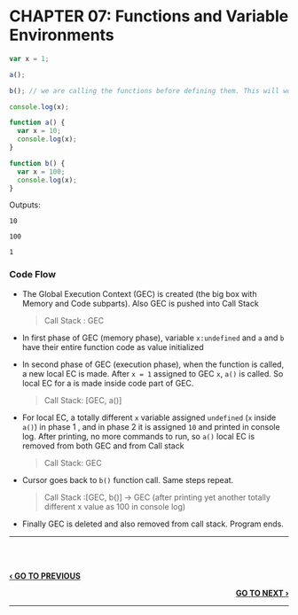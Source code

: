 # CHAPTER 07: Functions and Variable Environments

```javascript
var x = 1;

a();

b(); // we are calling the functions before defining them. This will work properly, as seen in Hoisting.

console.log(x);

function a() {
  var x = 10;
  console.log(x);
}

function b() {
  var x = 100;
  console.log(x);
}
```

Outputs:

    10

    100

    1

### Code Flow

- The Global Execution Context (GEC) is created (the big box with Memory and Code subparts). Also GEC is pushed into Call Stack

  > Call Stack : GEC

- In first phase of GEC (memory phase), variable `x:undefined` and `a` and `b` have their entire function code as value initialized
- In second phase of GEC (execution phase), when the function is called, a new local EC is made. After `x = 1` assigned to GEC `x`, `a()` is called. So local EC for a is made inside code part of GEC.

  > Call Stack: [GEC, a()]

- For local EC, a totally different `x` variable assigned `undefined` (`x` inside `a()`) in phase 1 , and in phase 2 it is assigned `10` and printed in console log. After printing, no more commands to run, so `a()` local EC is removed from both GEC and from Call stack

  > Call Stack: GEC

- Cursor goes back to `b()` function call. Same steps repeat.

  > Call Stack :[GEC, b()] -> GEC (after printing yet another totally different x value as 100 in console log)

- Finally GEC is deleted and also removed from call stack. Program ends.

---

<br><br>

<p align="left">
  <a href="./06_Hoisting.md"><b>‹ GO TO PREVIOUS</b></a>
</p>

<p align="right">
  <a href="./08_window_And_this.md"><b>GO TO NEXT ›</b></a>
</p>

---
